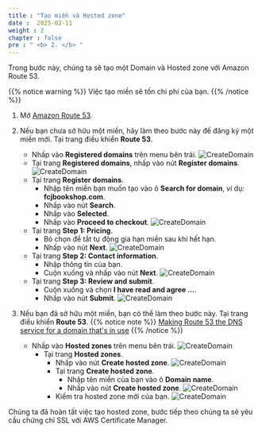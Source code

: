 ```yaml
---
title : "Tạo miền và Hosted zone"
date :  2025-02-11 
weight : 2
chapter : false
pre : " <b> 2. </b> "
---
```

Trong bước này, chúng ta sẽ tạo một Domain và Hosted zone với Amazon Route 53.

{{% notice warning %}}
Việc tạo miền sẽ tốn chi phí của bạn.
{{% /notice %}}

1. Mở [Amazon Route 53](https://us-east-1.console.aws.amazon.com/route53/home?region=us-east-1#).

2. Nếu bạn chưa sở hữu một miền, hãy làm theo bước này để đăng ký một miền mới. Tại trang điều khiển **Route 53**.
    - Nhấp vào **Registered domains** trên menu bên trái.
      ![CreateDomain](/images/temp/1/8.png?width=90pc)
    - Tại trang **Registered domains**, nhấp vào nút **Register domains**.
      ![CreateDomain](/images/temp/1/9.png?width=90pc)
    - Tại trang **Register domains**.
      - Nhập tên miền bạn muốn tạo vào ô **Search for domain**, ví dụ: **fcjbookshop.com**.
      - Nhấp vào nút **Search**.
      - Nhấp vào **Selected**.
      - Nhấp vào **Proceed to checkout**.
        ![CreateDomain](/images/temp/1/10.png?width=90pc)
    - Tại trang **Step 1: Pricing**.
      - Bỏ chọn để tắt tự động gia hạn miền sau khi hết hạn.
      - Nhấp vào nút **Next**.
        ![CreateDomain](/images/temp/1/11.png?width=90pc)
    - Tại trang **Step 2: Contact information**.
      - Nhập thông tin của bạn.
      - Cuộn xuống và nhấp vào nút **Next**.
        ![CreateDomain](/images/temp/1/12.png?width=90pc)
    - Tại trang **Step 3: Review and submit**.
      - Cuộn xuống và chọn **I have read and agree ...**.
      - Nhấp vào nút **Submit**.
        ![CreateDomain](/images/temp/1/13.png?width=90pc)

3. Nếu bạn đã sở hữu một miền, bạn có thể làm theo bước này. Tại trang điều khiển **Route 53**.
{{% notice note %}}
[Making Route 53 the DNS service for a domain that's in use](https://docs.aws.amazon.com/Route53/latest/DeveloperGuide/migrate-dns-domain-in-use.html)
{{% /notice %}}
    - Nhấp vào **Hosted zones** trên menu bên trái.
      ![CreateDomain](/images/temp/1/4.png?width=90pc)
      - Tại trang **Hosted zones**.
        - Nhấp vào nút **Create hosted zone**.
          ![CreateDomain](/images/temp/1/5.png?width=90pc)
        - Tại trang **Create hosted zone**.
          - Nhập tên miền của bạn vào ô **Domain name**.
          - Nhấp vào nút **Create hosted zone**.
            ![CreateDomain](/images/temp/1/6.png?width=90pc)
        - Kiểm tra hosted zone mới của bạn.
          ![CreateDomain](/images/temp/1/7.png?width=90pc)

Chúng ta đã hoàn tất việc tạo hosted zone, bước tiếp theo chúng ta sẽ yêu cầu chứng chỉ SSL với AWS Certificate Manager.
